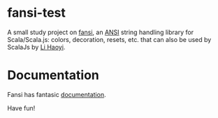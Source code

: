 # fansi-test
A small study project on [fansi](https://github.com/lihaoyi/utest), an [ANSI](https://en.wikipedia.org/wiki/American_National_Standards_Institute) string handling library for Scala/Scala.js: colors, decoration, resets, etc. that can also be used by ScalaJs by [Li Haoyi](https://github.com/lihaoyi).

# Documentation
Fansi has fantasic [documentation](https://github.com/lihaoyi/fansi).

Have fun!    